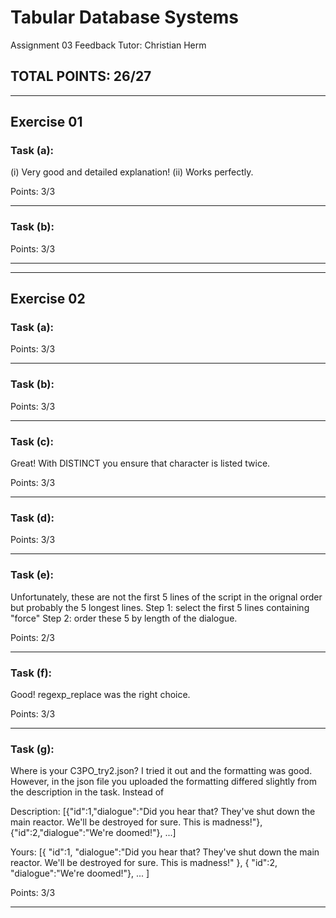 # Tabular Database Systems
Assignment 03
Feedback
Tutor: Christian Herm
## TOTAL POINTS: 26/27
--------------------------------------------------------------------------------
## Exercise 01

### Task (a):
(i) Very good and detailed explanation!
(ii) Works perfectly.

Points: 3/3

--------------------------------------------------------------------------------
### Task (b):

Points: 3/3

--------------------------------------------------------------------------------
--------------------------------------------------------------------------------
## Exercise 02

### Task (a):

Points: 3/3

--------------------------------------------------------------------------------
###  Task (b):

Points: 3/3

--------------------------------------------------------------------------------
### Task (c): 
Great! With DISTINCT you ensure that character is listed twice.

Points: 3/3

--------------------------------------------------------------------------------
### Task (d): 

Points: 3/3

--------------------------------------------------------------------------------
### Task (e): 
Unfortunately, these are not the first 5 lines of the script in the orignal order
but probably the 5 longest lines.
Step 1: select the first 5 lines containing "force"
Step 2: order these 5 by length of the dialogue.

Points: 2/3

--------------------------------------------------------------------------------
### Task (f): 
Good! regexp_replace was the right choice.

Points: 3/3

--------------------------------------------------------------------------------
### Task (g):
Where is your C3PO_try2.json? I tried it out and the formatting was good. However,
in the json file you uploaded the formatting differed slightly from the description
in the task. Instead of 

Description:
[{"id":1,"dialogue":"Did you hear that?  They've shut down the main reactor.  We'll be destroyed for sure.  This is madness!"},
{"id":2,"dialogue":"We're doomed!"}, ...]

Yours:
[{
    "id":1,
    "dialogue":"Did you hear that?  They've shut down the main reactor.  We'll be destroyed for sure.  This is madness!"
    },
{
    "id":2,
    "dialogue":"We're doomed!"}, ... ]

Points: 3/3

--------------------------------------------------------------------------------